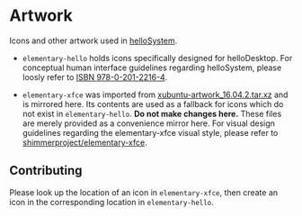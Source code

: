 # Artwork

Icons and other artwork used in [helloSystem](https://hellosystem.github.io/).

* `elementary-hello` holds icons specifically designed for helloDesktop. For conceptual human interface guidelines regarding helloSystem, please loosly refer to [ISBN 978-0-201-2216-4](https://dl.acm.org/doi/book/10.5555/573097).

* `elementary-xfce` was imported from [xubuntu-artwork_16.04.2.tar.xz](http://archive.ubuntu.com/ubuntu/pool/universe/x/xubuntu-artwork/xubuntu-artwork_16.04.2.tar.xz) and is mirrored here. Its contents are used as a fallback for icons which do not exist in `elementary-hello`. __Do not make changes here.__ These files are merely provided as a convenience mirror here. For visual design guidelines regarding the elementary-xfce visual style, please refer to [shimmerproject/elementary-xfce](https://github.com/shimmerproject/elementary-xfce/).


## Contributing

Please look up the location of an icon in `elementary-xfce`, then create an icon in the corresponding location in `elementary-hello`.
